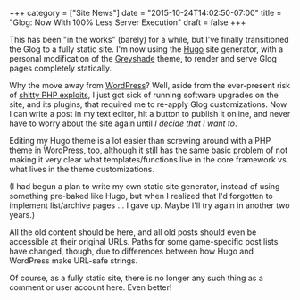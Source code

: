 +++
category = ["Site News"]
date = "2015-10-24T14:02:50-07:00"
title = "Glog: Now With 100% Less Server Execution"
draft = false
+++

This has been "in the works" (barely) for a while, but I've finally transitioned the Glog to a fully static site.  I'm now using the <a href="https://gohugo.io">Hugo</a> site generator, with a personal modification of the <a href="https://github.com/cxfksword/greyshade">Greyshade</a> theme, to render and serve Glog pages completely statically.

Why the move away from [WordPress](%site.BaseURL%2013/05/11/onward-and-upward/)?  Well, aside from the ever-present risk of <a href="http://www.cvedetails.com/vulnerability-list/vendor_id-2337/product_id-4096/">shitty PHP exploits</a>, I just got sick of running software upgrades on the site, and its plugins, that required me to re-apply Glog customizations.  Now I can write a post in my text editor, hit a button to publish it online, and never have to worry about the site again until <i>I decide that I want to</i>.

Editing my Hugo theme is a lot easier than screwing around with a PHP theme in WordPress, too, although it still has the same basic problem of not making it very clear what templates/functions live in the core framework vs. what lives in the theme customizations.

(I had begun a plan to write my own static site generator, instead of using something pre-baked like Hugo, but when I realized that I'd forgotten to implement list/archive pages ... I gave up.  Maybe I'll try again in another two years.)

All the old content should be here, and all old posts should even be accessible at their original URLs.  Paths for some game-specific post lists have changed, though, due to differences between how Hugo and WordPress make URL-safe strings.

Of course, as a fully static site, there is no longer any such thing as a comment or user account here.  Even better!
